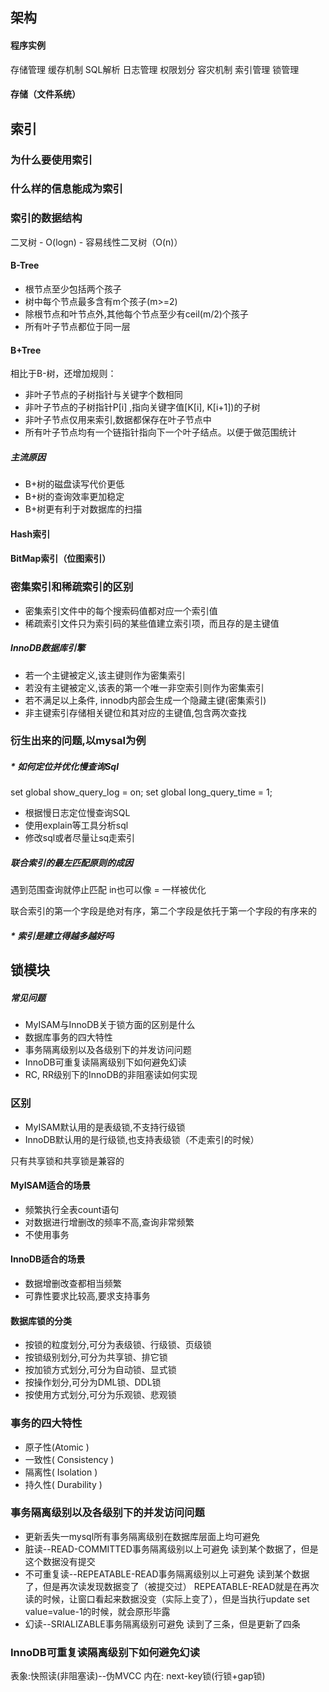 ## 架构

#### 程序实例
存储管理
缓存机制
SQL解析
日志管理
权限划分
容灾机制
索引管理
锁管理
#### 存储（文件系统）

## 索引
 
### 为什么要使用索引
### 什么样的信息能成为索引
### 索引的数据结构

二叉树 - O(logn) - 容易线性二叉树（O(n)）

#### B-Tree
* 根节点至少包括两个孩子
* 树中每个节点最多含有m个孩子(m>=2)
* 除根节点和叶节点外,其他每个节点至少有ceil(m/2)个孩子
* 所有叶子节点都位于同一层

#### B+Tree

相比于B-树，还增加规则：
* 非叶子节点的子树指针与关键字个数相同
* 非叶子节点的子树指针P[i] ,指向关键字值[K[i], K[i+1])的子树
* 非叶子节点仅用来索引,数据都保存在叶子节点中
* 所有叶子节点均有一个链指针指向下一个叶子结点。以便于做范围统计

##### 主流原因
* B+树的磁盘读写代价更低
* B+树的查询效率更加稳定
* B+树更有利于对数据库的扫描

#### Hash索引
#### BitMap索引（位图索引）

### 密集索引和稀疏索引的区别
* 密集索引文件中的每个搜索码值都对应一个索引值
* 稀疏索引文件只为索引码的某些值建立索引项，而且存的是主键值


##### InnoDB数据库引擎
* 若一个主键被定义,该主键则作为密集索引
* 若没有主键被定义,该表的第一个唯一非空索引则作为密集索引
* 若不满足以上条件, innodb内部会生成一个隐藏主键(密集索引)
* 非主键索引存储相关键位和其对应的主键值,包含两次查找

### 衍生出来的问题,以mysal为例
##### * 如何定位并优化慢查询Sql

set global show_query_log = on;
set global long_query_time = 1;

* 根据慢日志定位慢查询SQL
* 使用explain等工具分析sql
* 修改sql或者尽量让sq走索引


##### 联合索引的最左匹配原则的成因
遇到范围查询就停止匹配
in也可以像 = 一样被优化

联合索引的第一个字段是绝对有序，第二个字段是依托于第一个字段的有序来的

##### * 索引是建立得越多越好吗



## 锁模块

##### 常见问题
* MyISAM与InnoDB关于锁方面的区别是什么
* 数据库事务的四大特性
* 事务隔离级别以及各级别下的并发访问问题
* InnoDB可重复读隔离级别下如何避免幻读
* RC, RR级别下的InnoDB的非阻塞读如何实现

### 区别
* MyISAM默认用的是表级锁,不支持行级锁
* InnoDB默认用的是行级锁,也支持表级锁（不走索引的时候）

只有共享锁和共享锁是兼容的

#### MyISAM适合的场景
* 频繁执行全表count语句
* 对数据进行增删改的频率不高,查询非常频繁
* 不使用事务

#### InnoDB适合的场景
* 数据增删改查都相当频繁
* 可靠性要求比较高,要求支持事务

#### 数据库锁的分类
* 按锁的粒度划分,可分为表级锁、行级锁、页级锁
* 按锁级别划分,可分为共享锁、排它锁
* 按加锁方式划分,可分为自动锁、显式锁
* 按操作划分,可分为DML锁、DDL锁
* 按使用方式划分,可分为乐观锁、悲观锁

### 事务的四大特性
* 原子性(Atomic )
* 一致性( Consistency )
* 隔离性( Isolation )
* 持久性( Durability )

### 事务隔离级别以及各级别下的并发访问问题
* 更新丢失一mysql所有事务隔离级别在数据库层面上均可避免
* 脏读--READ-COMMITTED事务隔离级别以上可避免
读到某个数据了，但是这个数据没有提交
* 不可重复读--REPEATABLE-READ事务隔离级别以上可避免
读到某个数据了，但是再次读发现数据变了（被提交过）
REPEATABLE-READ就是在再次读的时候，让窗口看起来数据没变（实际上变了），但是当执行update set value=value-1的时候，就会原形毕露
* 幻读--SRIALIZABLE事务隔离级别可避免
读到了三条，但是更新了四条


### InnoDB可重复读隔离级别下如何避免幻读
表象:快照读(非阻塞读)--伪MVCC
内在: next-key锁(行锁+gap锁)
